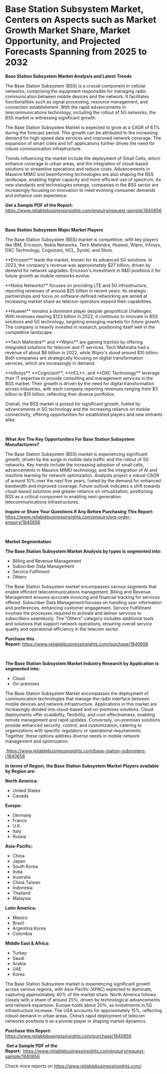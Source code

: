 <p><h1>Base Station Subsystem Market, Centers on Aspects such as Market Growth Market Share, Market Opportunity, and Projected Forecasts Spanning from 2025 to 2032</h1></p><p><strong>Base Station Subsystem Market Analysis and Latest Trends</strong></p>
<p><p>The Base Station Subsystem (BSS) is a crucial component in cellular networks, comprising the equipment responsible for managing radio communication between mobile devices and the network. It facilitates functionalities such as signal processing, resource management, and connection establishment. With the rapid advancements in telecommunications technology, including the rollout of 5G networks, the BSS market is witnessing significant growth.</p><p>The Base Station Subsystem Market is expected to grow at a CAGR of 6.1% during the forecast period. This growth can be attributed to the increasing demand for high-speed data services and improved network coverage. The expansion of smart cities and IoT applications further drives the need for robust communication infrastructure. </p><p>Trends influencing the market include the deployment of Small Cells, which enhance coverage in urban areas, and the integration of cloud-based solutions to streamline operations and reduce costs. Advancements in Massive MIMO and beamforming technologies are also shaping the BSS landscape, enabling higher capacity and more efficient use of spectrum. As new standards and technologies emerge, companies in the BSS sector are increasingly focusing on innovation to meet evolving consumer demands and enhance user experience.</p></p>
<p><strong>Get a Sample PDF of the Report:&nbsp;</strong> <a href="https://www.reliablebusinessinsights.com/enquiry/request-sample/1840656?utm_campaign=1996&utm_medium=2&utm_source=Github&utm_content=ia&utm_term=15022025&utm_id=base-station-subsystem">https://www.reliablebusinessinsights.com/enquiry/request-sample/1840656</a></p>
<p>&nbsp;</p>
<p><strong>Base Station Subsystem Major Market Players</strong></p>
<p><p>The Base Station Subsystem (BSS) market is competitive, with key players like IBM, Ericsson, Nokia Networks, Tech Mahindra, Huawei, Wipro, Infosys, DXC Technology, Cognizant, HCL, Syntel, and Stixis. </p><p>**Ericsson** leads the market, known for its advanced 5G solutions. In 2023, the company's revenue was approximately $27 billion, driven by demand for network upgrades. Ericsson's investment in R&D positions it for future growth as mobile networks evolve.</p><p>**Nokia Networks** focuses on providing LTE and 5G infrastructure, reporting revenues of around $25 billion in recent years. Its strategic partnerships and focus on software-defined networking are aimed at increasing market share as telecom operators expand their capabilities.</p><p>**Huawei** remains a dominant player despite geopolitical challenges. With revenues nearing $123 billion in 2022, it continues to innovate in BSS solutions and 5G technology, targeting emerging markets for future growth. The company is heavily invested in research, positioning itself well in the competitive landscape.</p><p>**Tech Mahindra** and **Wipro** are gaining traction by offering integrated solutions for telecom and IT services. Tech Mahindra had a revenue of about $6 billion in 2022, while Wipro's stood around $10 billion. Both companies are strategically focusing on digital transformation services, which are increasingly in demand.</p><p>**Infosys**, **Cognizant**, **HCL**, and **DXC Technology** leverage their IT expertise to provide consulting and management services in the BSS market. Their growth is driven by the need for digital transformation across industries, with each company reporting revenues ranging from $3 billion to $10 billion, reflecting their diverse portfolios.</p><p>Overall, the BSS market is poised for significant growth, fueled by advancements in 5G technology and the increasing reliance on mobile connectivity, offering opportunities for established players and new entrants alike.</p></p>
<p>&nbsp;</p>
<p><strong>What Are The Key Opportunities For Base Station Subsystem Manufacturers?</strong></p>
<p><p>The Base Station Subsystem (BSS) market is experiencing significant growth, driven by the surge in mobile data traffic and the rollout of 5G networks. Key trends include the increasing adoption of small cells, advancements in Massive MIMO technology, and the integration of AI and machine learning for network optimization. Analysts project a robust CAGR of around 10% over the next five years, fueled by the demand for enhanced bandwidth and improved coverage. Future outlook indicates a shift towards cloud-based solutions and greater reliance on virtualization, positioning BSS as a critical component in enabling next-generation telecommunications infrastructures.</p></p>
<p><strong>Inquire or Share Your Questions If Any Before Purchasing This Report:</strong> <a href="https://www.reliablebusinessinsights.com/enquiry/pre-order-enquiry/1840656?utm_campaign=1996&utm_medium=2&utm_source=Github&utm_content=ia&utm_term=15022025&utm_id=base-station-subsystem">https://www.reliablebusinessinsights.com/enquiry/pre-order-enquiry/1840656</a></p>
<p>&nbsp;</p>
<p><strong>Market Segmentation</strong></p>
<p><strong>The Base Station Subsystem Market Analysis by types is segmented into:</strong></p>
<p><ul><li>Billing and Revenue Management</li><li>Subscriber Data Management</li><li>Service Fulfilment</li><li>Others</li></ul></p>
<p><p>The Base Station Subsystem market encompasses various segments that enable efficient telecommunications management. Billing and Revenue Management ensures accurate invoicing and financial tracking for services offered. Subscriber Data Management focuses on handling user information and preferences, enhancing customer engagement. Service Fulfillment involves the processes required to activate and deliver services to subscribers seamlessly. The "Others" category includes additional tools and solutions that support network operations, ensuring overall service quality and operational efficiency in the telecom sector.</p></p>
<p><strong>Purchase this Report:&nbsp;</strong><a href="https://www.reliablebusinessinsights.com/purchase/1840656?utm_campaign=1996&utm_medium=2&utm_source=Github&utm_content=ia&utm_term=15022025&utm_id=base-station-subsystem">https://www.reliablebusinessinsights.com/purchase/1840656</a></p>
<p>&nbsp;</p>
<p><strong>The Base Station Subsystem Market Industry Research by Application is segmented into:</strong></p>
<p><ul><li>Cloud</li><li>On-premises</li></ul></p>
<p><p>The Base Station Subsystem Market encompasses the deployment of communication technologies that manage the radio interface between mobile devices and network infrastructure. Applications in this market are increasingly divided into cloud-based and on-premises solutions. Cloud deployments offer scalability, flexibility, and cost-effectiveness, enabling remote management and rapid updates. Conversely, on-premises solutions provide enhanced security, control, and customization, catering to organizations with specific regulatory or operational requirements. Together, these options address diverse needs in mobile network management and optimization.</p></p>
<p><a href="https://www.reliablebusinessinsights.com/base-station-subsystem-r1840656?utm_campaign=1996&utm_medium=2&utm_source=Github&utm_content=ia&utm_term=15022025&utm_id=base-station-subsystem">&nbsp;https://www.reliablebusinessinsights.com/base-station-subsystem-r1840656</a></p>
<p><strong>In terms of Region, the Base Station Subsystem Market Players available by Region are:</strong></p>
<p>
    <p> <strong> North America: </strong>
        <ul>
            <li>United States</li>
            <li>Canada</li>
        </ul>
        </p> 
    <p> <strong> Europe: </strong>
        <ul>
            <li>Germany</li>
            <li>France</li>
            <li>U.K.</li>
            <li>Italy</li>
            <li>Russia</li>
        </ul>
        </p> 
    <p> <strong> Asia-Pacific: </strong>
        <ul>
            <li>China</li>
            <li>Japan</li>
            <li>South Korea</li>
            <li>India</li>
            <li>Australia</li>
            <li>China Taiwan</li>
            <li>Indonesia</li>
            <li>Thailand</li>
            <li>Malaysia</li>
        </ul>
        </p> 
    <p> <strong> Latin America: </strong>
        <ul>
            <li>Mexico</li>
            <li>Brazil</li>
            <li>Argentina Korea</li>
            <li>Colombia</li>
        </ul>
        </p> 
    <p> <strong> Middle East & Africa: </strong>
        <ul>
            <li>Turkey</li>
            <li>Saudi</li>
            <li>Arabia</li>
            <li>UAE</li>
            <li>Korea</li>
        </ul>
    </p>
    </p>
<p><p>The Base Station Subsystem market is experiencing significant growth across various regions, with Asia-Pacific (APAC) expected to dominate, capturing approximately 40% of the market share. North America follows closely with a share of around 25%, driven by technological advancements and network expansion. Europe holds about 20%, as investments in 5G infrastructure increase. The USA accounts for approximately 15%, reflecting robust demand in urban areas. China’s rapid deployment of telecom networks positions it as a pivotal player in shaping market dynamics.</p></p>
<p><strong>Purchase this Report: </strong><a href="https://www.reliablebusinessinsights.com/purchase/1840656?utm_campaign=1996&utm_medium=2&utm_source=Github&utm_content=ia&utm_term=15022025&utm_id=base-station-subsystem">https://www.reliablebusinessinsights.com/purchase/1840656</a></p>
<p>&nbsp;<strong>Get a Sample PDF of the Report:&nbsp;&nbsp;</strong><a href="https://www.reliablebusinessinsights.com/enquiry/request-sample/1840656?utm_campaign=1996&utm_medium=2&utm_source=Github&utm_content=ia&utm_term=15022025&utm_id=base-station-subsystem">https://www.reliablebusinessinsights.com/enquiry/request-sample/1840656</a></p>
<p><strong></strong></p>
<p>Check more reports on <a href="https://www.reliablebusinessinsights.com/?utm_campaign=1996&utm_medium=2&utm_source=Github&utm_content=ia&utm_term=15022025&utm_id=base-station-subsystem">https://www.reliablebusinessinsights.com/</a></p>